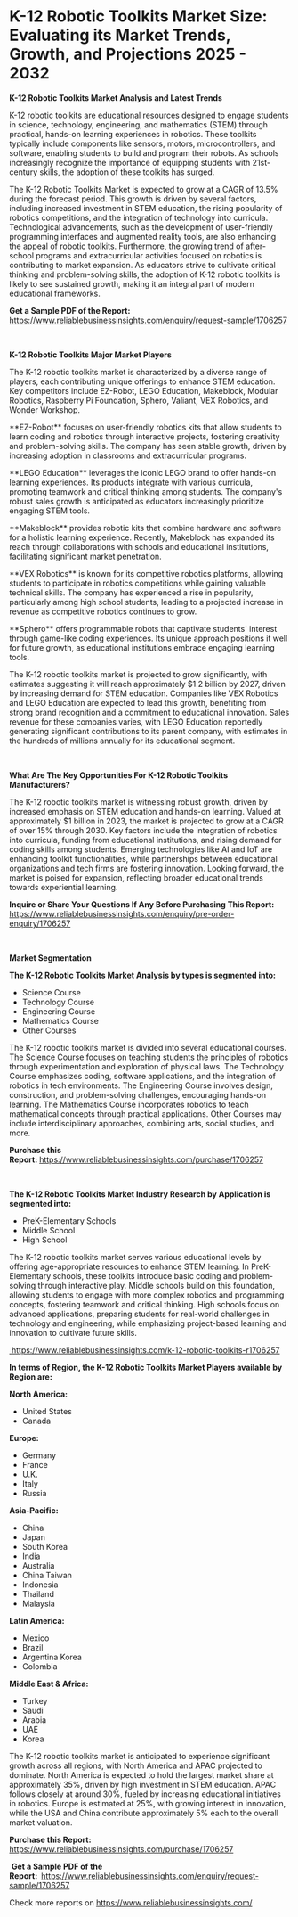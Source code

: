 <p><h1>K-12 Robotic Toolkits Market Size: Evaluating its Market Trends, Growth, and Projections 2025 - 2032</h1></p><p><strong>K-12 Robotic Toolkits Market Analysis and Latest Trends</strong></p>
<p><p>K-12 robotic toolkits are educational resources designed to engage students in science, technology, engineering, and mathematics (STEM) through practical, hands-on learning experiences in robotics. These toolkits typically include components like sensors, motors, microcontrollers, and software, enabling students to build and program their robots. As schools increasingly recognize the importance of equipping students with 21st-century skills, the adoption of these toolkits has surged.</p><p>The K-12 Robotic Toolkits Market is expected to grow at a CAGR of 13.5% during the forecast period. This growth is driven by several factors, including increased investment in STEM education, the rising popularity of robotics competitions, and the integration of technology into curricula. Technological advancements, such as the development of user-friendly programming interfaces and augmented reality tools, are also enhancing the appeal of robotic toolkits. Furthermore, the growing trend of after-school programs and extracurricular activities focused on robotics is contributing to market expansion. As educators strive to cultivate critical thinking and problem-solving skills, the adoption of K-12 robotic toolkits is likely to see sustained growth, making it an integral part of modern educational frameworks.</p></p>
<p><strong>Get a Sample PDF of the Report:&nbsp;</strong> <a href="https://www.reliablebusinessinsights.com/enquiry/request-sample/1706257?utm_campaign=1106&utm_medium=2&utm_source=Github&utm_content=ia&utm_term=10012025&utm_id=k-12-robotic-toolkits">https://www.reliablebusinessinsights.com/enquiry/request-sample/1706257</a></p>
<p>&nbsp;</p>
<p><strong>K-12 Robotic Toolkits Major Market Players</strong></p>
<p><p>The K-12 robotic toolkits market is characterized by a diverse range of players, each contributing unique offerings to enhance STEM education. Key competitors include EZ-Robot, LEGO Education, Makeblock, Modular Robotics, Raspberry Pi Foundation, Sphero, Valiant, VEX Robotics, and Wonder Workshop.</p><p>**EZ-Robot** focuses on user-friendly robotics kits that allow students to learn coding and robotics through interactive projects, fostering creativity and problem-solving skills. The company has seen stable growth, driven by increasing adoption in classrooms and extracurricular programs.</p><p>**LEGO Education** leverages the iconic LEGO brand to offer hands-on learning experiences. Its products integrate with various curricula, promoting teamwork and critical thinking among students. The company's robust sales growth is anticipated as educators increasingly prioritize engaging STEM tools.</p><p>**Makeblock** provides robotic kits that combine hardware and software for a holistic learning experience. Recently, Makeblock has expanded its reach through collaborations with schools and educational institutions, facilitating significant market penetration.</p><p>**VEX Robotics** is known for its competitive robotics platforms, allowing students to participate in robotics competitions while gaining valuable technical skills. The company has experienced a rise in popularity, particularly among high school students, leading to a projected increase in revenue as competitive robotics continues to grow.</p><p>**Sphero** offers programmable robots that captivate students' interest through game-like coding experiences. Its unique approach positions it well for future growth, as educational institutions embrace engaging learning tools.</p><p>The K-12 robotic toolkits market is projected to grow significantly, with estimates suggesting it will reach approximately $1.2 billion by 2027, driven by increasing demand for STEM education. Companies like VEX Robotics and LEGO Education are expected to lead this growth, benefiting from strong brand recognition and a commitment to educational innovation. Sales revenue for these companies varies, with LEGO Education reportedly generating significant contributions to its parent company, with estimates in the hundreds of millions annually for its educational segment.</p></p>
<p>&nbsp;</p>
<p><strong>What Are The Key Opportunities For K-12 Robotic Toolkits Manufacturers?</strong></p>
<p><p>The K-12 robotic toolkits market is witnessing robust growth, driven by increased emphasis on STEM education and hands-on learning. Valued at approximately $1 billion in 2023, the market is projected to grow at a CAGR of over 15% through 2030. Key factors include the integration of robotics into curricula, funding from educational institutions, and rising demand for coding skills among students. Emerging technologies like AI and IoT are enhancing toolkit functionalities, while partnerships between educational organizations and tech firms are fostering innovation. Looking forward, the market is poised for expansion, reflecting broader educational trends towards experiential learning.</p></p>
<p><strong>Inquire or Share Your Questions If Any Before Purchasing This Report:</strong> <a href="https://www.reliablebusinessinsights.com/enquiry/pre-order-enquiry/1706257?utm_campaign=1106&utm_medium=2&utm_source=Github&utm_content=ia&utm_term=10012025&utm_id=k-12-robotic-toolkits">https://www.reliablebusinessinsights.com/enquiry/pre-order-enquiry/1706257</a></p>
<p>&nbsp;</p>
<p><strong>Market Segmentation</strong></p>
<p><strong>The K-12 Robotic Toolkits Market Analysis by types is segmented into:</strong></p>
<p><ul><li>Science Course</li><li>Technology Course</li><li>Engineering Course</li><li>Mathematics Course</li><li>Other Courses</li></ul></p>
<p><p>The K-12 robotic toolkits market is divided into several educational courses. The Science Course focuses on teaching students the principles of robotics through experimentation and exploration of physical laws. The Technology Course emphasizes coding, software applications, and the integration of robotics in tech environments. The Engineering Course involves design, construction, and problem-solving challenges, encouraging hands-on learning. The Mathematics Course incorporates robotics to teach mathematical concepts through practical applications. Other Courses may include interdisciplinary approaches, combining arts, social studies, and more.</p></p>
<p><strong>Purchase this Report:&nbsp;</strong><a href="https://www.reliablebusinessinsights.com/purchase/1706257?utm_campaign=1106&utm_medium=2&utm_source=Github&utm_content=ia&utm_term=10012025&utm_id=k-12-robotic-toolkits">https://www.reliablebusinessinsights.com/purchase/1706257</a></p>
<p>&nbsp;</p>
<p><strong>The K-12 Robotic Toolkits Market Industry Research by Application is segmented into:</strong></p>
<p><ul><li>PreK-Elementary Schools</li><li>Middle School</li><li>High School</li></ul></p>
<p><p>The K-12 robotic toolkits market serves various educational levels by offering age-appropriate resources to enhance STEM learning. In PreK-Elementary schools, these toolkits introduce basic coding and problem-solving through interactive play. Middle schools build on this foundation, allowing students to engage with more complex robotics and programming concepts, fostering teamwork and critical thinking. High schools focus on advanced applications, preparing students for real-world challenges in technology and engineering, while emphasizing project-based learning and innovation to cultivate future skills.</p></p>
<p><a href="https://www.reliablebusinessinsights.com/k-12-robotic-toolkits-r1706257?utm_campaign=1106&utm_medium=2&utm_source=Github&utm_content=ia&utm_term=10012025&utm_id=k-12-robotic-toolkits">&nbsp;https://www.reliablebusinessinsights.com/k-12-robotic-toolkits-r1706257</a></p>
<p><strong>In terms of Region, the K-12 Robotic Toolkits Market Players available by Region are:</strong></p>
<p>
    <p> <strong> North America: </strong>
        <ul>
            <li>United States</li>
            <li>Canada</li>
        </ul>
        </p> 
    <p> <strong> Europe: </strong>
        <ul>
            <li>Germany</li>
            <li>France</li>
            <li>U.K.</li>
            <li>Italy</li>
            <li>Russia</li>
        </ul>
        </p> 
    <p> <strong> Asia-Pacific: </strong>
        <ul>
            <li>China</li>
            <li>Japan</li>
            <li>South Korea</li>
            <li>India</li>
            <li>Australia</li>
            <li>China Taiwan</li>
            <li>Indonesia</li>
            <li>Thailand</li>
            <li>Malaysia</li>
        </ul>
        </p> 
    <p> <strong> Latin America: </strong>
        <ul>
            <li>Mexico</li>
            <li>Brazil</li>
            <li>Argentina Korea</li>
            <li>Colombia</li>
        </ul>
        </p> 
    <p> <strong> Middle East & Africa: </strong>
        <ul>
            <li>Turkey</li>
            <li>Saudi</li>
            <li>Arabia</li>
            <li>UAE</li>
            <li>Korea</li>
        </ul>
    </p>
    </p>
<p><p>The K-12 robotic toolkits market is anticipated to experience significant growth across all regions, with North America and APAC projected to dominate. North America is expected to hold the largest market share at approximately 35%, driven by high investment in STEM education. APAC follows closely at around 30%, fueled by increasing educational initiatives in robotics. Europe is estimated at 25%, with growing interest in innovation, while the USA and China contribute approximately 5% each to the overall market valuation.</p></p>
<p><strong>Purchase this Report: </strong><a href="https://www.reliablebusinessinsights.com/purchase/1706257?utm_campaign=1106&utm_medium=2&utm_source=Github&utm_content=ia&utm_term=10012025&utm_id=k-12-robotic-toolkits">https://www.reliablebusinessinsights.com/purchase/1706257</a></p>
<p>&nbsp;<strong>Get a Sample PDF of the Report:&nbsp;&nbsp;</strong><a href="https://www.reliablebusinessinsights.com/enquiry/request-sample/1706257?utm_campaign=1106&utm_medium=2&utm_source=Github&utm_content=ia&utm_term=10012025&utm_id=k-12-robotic-toolkits">https://www.reliablebusinessinsights.com/enquiry/request-sample/1706257</a></p>
<p><strong></strong></p>
<p>Check more reports on <a href="https://www.reliablebusinessinsights.com/?utm_campaign=1106&utm_medium=2&utm_source=Github&utm_content=ia&utm_term=10012025&utm_id=k-12-robotic-toolkits">https://www.reliablebusinessinsights.com/</a></p>